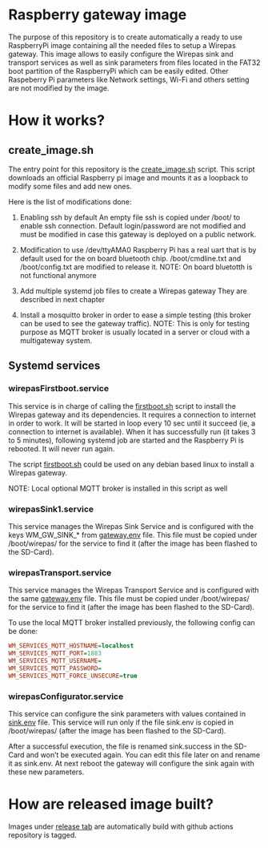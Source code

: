 # Raspberry gateway image

The purpose of this repository is to create automatically a ready to use RaspberryPi image containing all the needed files to setup a Wirepas gateway.
This image allows to easily configure the Wirepas sink and transport services as well as sink parameters from files located in the FAT32 boot partition of the RaspberryPi which can be easily edited.
Other Raspeberry Pi parameters like Network settings, Wi-Fi and others setting are not modified by the image.

# How it works?

## create_image.sh
The entry point for this repository is the [create_image.sh](create_image.sh) script.
This script downloads an official Raspberry pi image and mounts it as a loopback to modify some files and add new ones.

Here is the list of modifications done:

1. Enabling ssh by default
An empty file ssh is copied under /boot/ to enable ssh connection.
Default login/password are not modified and must be modified in case this gateway is deployed on a public network.

2. Modification to use /dev/ttyAMA0
Raspberry Pi has a real uart that is by default used for the on board bluetooth chip.
/boot/cmdline.txt and /boot/config.txt are modified to release it. NOTE: On board bluetotth is not functional anymore

3. Add multiple systemd job files to create a Wirepas gateway
They are described in next chapter

4. Install a mosquitto broker in order to ease a simple testing (this broker can be used to see the gateway traffic).
NOTE: This is only for testing purpose as MQTT broker is usually located in a server or cloud with a multigateway system.

## Systemd services

### wirepasFirstboot.service
This service  is in charge of calling the [firstboot.sh](firstboot.sh) script to install the Wirepas gateway and its dependencies.
It requires a connection to internet in order to work.
It will be started in loop every 10 sec until it succeed (ie, a connection to internet is available).
When it has successfully run (it takes 3 to 5 minutes), following systemd job are started and the Raspberry Pi is rebooted.
It will never run again.

The script [firstboot.sh](firstboot.sh) could be used on any debian based linux to install a Wirepas gateway.

NOTE: Local optional MQTT broker is installed in this script as well

### wirepasSink1.service
This service manages the Wirepas Sink Service and is configured with the keys WM_GW_SINK_* from [gateway.env](templates/gateway.env) file.
This file must be copied under /boot/wirepas/ for the service to find it (after the image has been flashed to the SD-Card).

### wirepasTransport.service
This service manages the Wirepas Transport Service and is configured with the same [gateway.env](templates/gateway.env) file.
This file must be copied under /boot/wirepas/ for the service to find it (after the image has been flashed to the SD-Card).

To use the local MQTT broker installed previously, the following config can be done:
```ini
WM_SERVICES_MQTT_HOSTNAME=localhost
WM_SERVICES_MQTT_PORT=1883
WM_SERVICES_MQTT_USERNAME=
WM_SERVICES_MQTT_PASSWORD=
WM_SERVICES_MQTT_FORCE_UNSECURE=true
```

### wirepasConfigurator.service
This service can configure the sink parameters with values contained in [sink.env](templates/sink.env) file.
This service will run only if the file sink.env is copied in /boot/wirepas/ (after the image has been flashed to the SD-Card).

After a successful execution, the file is renamed sink.success in the SD-Card and won’t be executed again. You can edit this file later on and rename it as sink.env.
At next reboot the gateway will configure the sink again with these new parameters.


# How are released image built?

Images under [release tab](https://github.com/wirepas/raspberry-gateway-image/releases) are automatically build with github actions repository is tagged.

